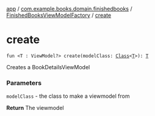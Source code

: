 [app](../../index.md) / [com.example.books.domain.finishedbooks](../index.md) / [FinishedBooksViewModelFactory](index.md) / [create](./create.md)

# create

`fun <T : ViewModel?> create(modelClass: `[`Class`](https://developer.android.com/reference/java/lang/Class.html)`<`[`T`](create.md#T)`>): `[`T`](create.md#T)

Creates a BookDetailsViewModel

### Parameters

`modelClass` - the class to make a viewmodel from

**Return**
The viewmodel

